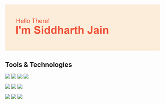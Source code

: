 <!---![](1.png)--->
![](2.png)
<!---![](3.png)
![](4.png)
![](5.png)--->
<p align='center'>
<!---<h3>Hello There!<h3>
 <h3>I am a software devloper and content creator.<h3>
</p>--->

## Tools & Technologies

![](https://img.shields.io/badge/Code-Python-%23ee4e34?style=flat&logo=python)
![](https://img.shields.io/badge/Code-JavaScript-%23ee4e34?style=flat&logo=javascript)
![](https://img.shields.io/badge/Code-HTML-%23ee4e34?style=flat&logo=html5)
![](https://img.shields.io/badge/Code-CSS-%23ee4e34?style=flat&logo=css3)


![](https://img.shields.io/badge/Database-MySQL-%23ee4e34?style=flat&logo=mysql)
![](https://img.shields.io/badge/Database-MongoDB-%23ee4e34?style=flat&logo=mongodb)
![](https://img.shields.io/badge/Database-Firebase-%23ee4e34?style=flat&logo=firebase)


![](https://img.shields.io/badge/Editing-Adobe%20After%20Effects-%23ee4e34?style=flat&logo=adobe-after-effects)
![](https://img.shields.io/badge/Editing-Adobe%20Premiere%20Pro-%23ee4e34?style=flat&logo=adobe-premiere-pro)
![](https://img.shields.io/badge/Editing-Adobe%20Photoshop-%23ee4e34?style=flat&logo=adobe-photoshop)
